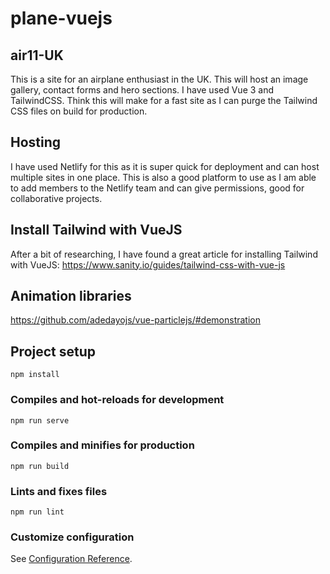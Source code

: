 # plane-vuejs

## air11-UK
This is a site for an airplane enthusiast in the UK. This will host an image gallery, contact forms and hero sections. 
I have used Vue 3 and TailwindCSS. Think this will make for a fast site as I can purge the Tailwind CSS files on build for production.

## Hosting
I have used Netlify for this as it is super quick for deployment and can host multiple sites in one place. This is also a good platform to use as I am able to add members to the Netlify team and can give permissions, good for collaborative projects.

## Install Tailwind with VueJS
After a bit of researching, I have found a great article for installing Tailwind with VueJS:
https://www.sanity.io/guides/tailwind-css-with-vue-js

## Animation libraries
https://github.com/adedayojs/vue-particlejs/#demonstration
## Project setup
```
npm install
```

### Compiles and hot-reloads for development
```
npm run serve
```

### Compiles and minifies for production
```
npm run build
```

### Lints and fixes files
```
npm run lint
```

### Customize configuration
See [Configuration Reference](https://cli.vuejs.org/config/).
